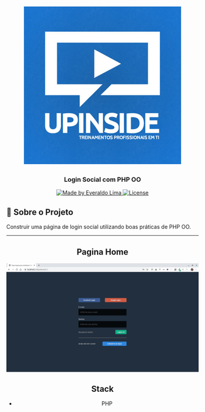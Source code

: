 <h1 align="center">
    <img alt="Upinside" src="./views/assets/images/upinside-treinamentos.jpg" width="412px" />
</h1>

<h3 align="center">
  Login Social com PHP OO
</h3>

<p align="center">

  <a href="https://www.linkedin.com/in/jos%C3%A9-everaldo-moreira-de-lima-62156824">
    <img alt="Made by Everaldo Lima" src="https://img.shields.io/badge/Made%20by-Everaldo%20Lima-%23F8952D">
  </a>

  <a href="LICENSE" >
    <img alt="License" src="https://img.shields.io/badge/license-MIT-%23F8952D">
  </a>

</p>


## :rocket: Sobre o Projeto  

Construir uma página de login social utilizando boas práticas de PHP OO.

<div align="center">


---

## Pagina Home

<div align="center">
<img src="./views/assets/images/home.png">
</div>

## Stack
* PHP